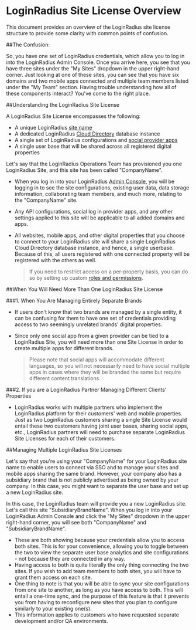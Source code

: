 # LoginRadius Site License Overview

This document provides an overview of the LoginRadius site license structure to provide some clarity with common points of confusion.

##The Confusion:

So, you have one set of LoginRadius credentials, which allow you to log in into the LoginRadius Admin Console. Once you arrive here, you see that you have three sites under the "My Sites" dropdown in the upper right-hand corner. Just looking at one of these sites, you can see that you have six domains and two mobile apps connected and multiple team members listed under the "My Team" section. Having trouble understanding how all of these components interact? You've come to the right place.

##Understanding the LoginRadius Site License

A LoginRadius Site License encompasses the following:

- A unique LoginRadius [site name](https://www.loginradius.com/legacy/docs/api/v2/admin-console/deployment/get-site-app-name)
- A dedicated LoginRadius [Cloud Directory](https://www.loginradius.com/legacy/docs/api/v2/cloud-directory-api/overview) database instance
- A single set of LoginRadius configurations and [social provider apps](https://www.loginradius.com/legacy/docs/authentication/quick-start/social-login/)
- A single user base that will be shared across all registered digital properties

Let's say that the LoginRadius Operations Team has provisioned you one LoginRadius Site, and this site has been called "CompanyName".

- When you log in into your LoginRadius [Admin Console](https://adminconsole.loginradius.com/dashboard), you will be logging in to see the site configurations, existing user data, data storage information, collaborating team members, and much more, relating to the "CompanyName" site.
- Any API configurations, social log in provider apps, and any other settings applied to this site will be applicable to all added domains and apps.
- All websites, mobile apps, and other digital properties that you choose to connect to your LoginRadius site will share a single LoginRadius Cloud Directory database instance, and hence, a single userbase. Because of this, all users registered with one connected property will be registered with the others as well.

  > If you need to restrict access on a per-property basis, you can do so by setting up custom [roles and permissions](https://www.loginradius.com/legacy/docs/api/v2/user-registration/roles-management-overview).

##When You Will Need More Than One LoginRadius Site License

###1. When You Are Managing Entirely Separate Brands

- If users don't know that two brands are managed by a single entity, it can be confusing for them to have one set of credentials providing access to two seemingly unrelated brands' digital properties.
- Since only one social app from a given provider can be tied to a LoginRadius Site, you will need more than one Site License in order to create multiple apps for different brands.

  > Please note that social apps will accommodate different languages, so you will not necessarily need to have social multiple apps in cases where they will be branded the same but require different content translations.

###2. If you are a LoginRadius Partner Managing Different Clients' Properties

- LoginRadius works with multiple partners who implement the LoginRadius platform for their customers' web and mobile properties. Just as two LoginRadius customers sharing a single Site License would entail these two customers having joint user bases, sharing social apps, etc., LoginRadius partners will need to purchase separate LoginRadius Site Licenses for each of their customers.

##Managing Multiple LoginRadius Site Licenses

Let's say that you're using your "CompanyName" for your LoginRadius site name to enable users to connect via SSO and to manage your sites and mobile apps sharing the same brand. However, your company also has a subsidiary brand that is not publicly advertised as being owned by your company. In this case, you might want to separate the user base and set up a new LoginRadius site.

In this case, the LoginRadius team will provide you a new LoginRadius site. Let's call this site "SubsidiaryBrandName". When you log in into your LoginRadius Admin Console and click the "My Sites" dropdown in the upper right-hand corner, you will see both "CompanyName" and "SubsidiaryBrandName".

- These are both showing because your credentials allow you to access both sites. This is for your convenience, allowing you to toggle between the two to view the separate user base analytics and site configurations - not because they are connected in any way.
- Having access to both is quite literally the only thing connecting the two sites. If you wish to add team members to both sites, you will have to grant them access on each site.
- One thing to note is that you will be able to sync your site configurations from one site to another, as long as you have access to both. This will entail a one-time sync, and the purpose of this feature is that it prevents you from having to reconfigure new sites that you plan to configure similarly to your existing one(s).
- This information applies to customers who have requested separate development and/or QA environments.
